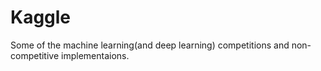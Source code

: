 # Kaggle
Some of the machine learning(and deep learning) competitions and non-competitive implementaions.
